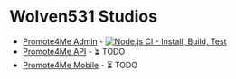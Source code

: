 # Wolven531 Studios

* [Promote4Me Admin](https://github.com/Wolven531-Studios/promote4me-admin) - [![Node.js CI - Install, Build, Test](https://github.com/Wolven531-Studios/promote4me-admin/actions/workflows/node.js.yml/badge.svg)](https://github.com/Wolven531-Studios/promote4me-admin/actions/workflows/node.js.yml)
* [Promote4Me API](https://github.com/Wolven531-Studios/promote4me-api) - ⏳ TODO
* [Promote4Me Mobile](https://github.com/Wolven531-Studios/promote4me-mobile) - ⏳ TODO
